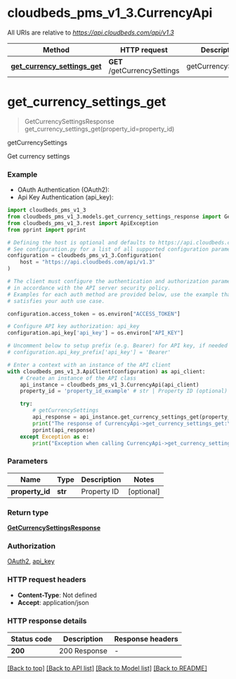# cloudbeds_pms_v1_3.CurrencyApi

All URIs are relative to *https://api.cloudbeds.com/api/v1.3*

Method | HTTP request | Description
------------- | ------------- | -------------
[**get_currency_settings_get**](CurrencyApi.md#get_currency_settings_get) | **GET** /getCurrencySettings | getCurrencySettings


# **get_currency_settings_get**
> GetCurrencySettingsResponse get_currency_settings_get(property_id=property_id)

getCurrencySettings

Get currency settings

### Example

* OAuth Authentication (OAuth2):
* Api Key Authentication (api_key):

```python
import cloudbeds_pms_v1_3
from cloudbeds_pms_v1_3.models.get_currency_settings_response import GetCurrencySettingsResponse
from cloudbeds_pms_v1_3.rest import ApiException
from pprint import pprint

# Defining the host is optional and defaults to https://api.cloudbeds.com/api/v1.3
# See configuration.py for a list of all supported configuration parameters.
configuration = cloudbeds_pms_v1_3.Configuration(
    host = "https://api.cloudbeds.com/api/v1.3"
)

# The client must configure the authentication and authorization parameters
# in accordance with the API server security policy.
# Examples for each auth method are provided below, use the example that
# satisfies your auth use case.

configuration.access_token = os.environ["ACCESS_TOKEN"]

# Configure API key authorization: api_key
configuration.api_key['api_key'] = os.environ["API_KEY"]

# Uncomment below to setup prefix (e.g. Bearer) for API key, if needed
# configuration.api_key_prefix['api_key'] = 'Bearer'

# Enter a context with an instance of the API client
with cloudbeds_pms_v1_3.ApiClient(configuration) as api_client:
    # Create an instance of the API class
    api_instance = cloudbeds_pms_v1_3.CurrencyApi(api_client)
    property_id = 'property_id_example' # str | Property ID (optional)

    try:
        # getCurrencySettings
        api_response = api_instance.get_currency_settings_get(property_id=property_id)
        print("The response of CurrencyApi->get_currency_settings_get:\n")
        pprint(api_response)
    except Exception as e:
        print("Exception when calling CurrencyApi->get_currency_settings_get: %s\n" % e)
```



### Parameters


Name | Type | Description  | Notes
------------- | ------------- | ------------- | -------------
 **property_id** | **str**| Property ID | [optional] 

### Return type

[**GetCurrencySettingsResponse**](GetCurrencySettingsResponse.md)

### Authorization

[OAuth2](../README.md#OAuth2), [api_key](../README.md#api_key)

### HTTP request headers

 - **Content-Type**: Not defined
 - **Accept**: application/json

### HTTP response details

| Status code | Description | Response headers |
|-------------|-------------|------------------|
**200** | 200 Response |  -  |

[[Back to top]](#) [[Back to API list]](../README.md#documentation-for-api-endpoints) [[Back to Model list]](../README.md#documentation-for-models) [[Back to README]](../README.md)

